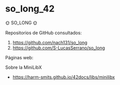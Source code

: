 # so_long_42

🌞 SO_LONG 🌞

Repositorios de GitHub consultados:

1. https://github.com/nach131/so_long
2. https://github.com/S-LucasSerrano/so_long

Páginas web:

  Sobre la MiniLibX
  - https://harm-smits.github.io/42docs/libs/minilibx
